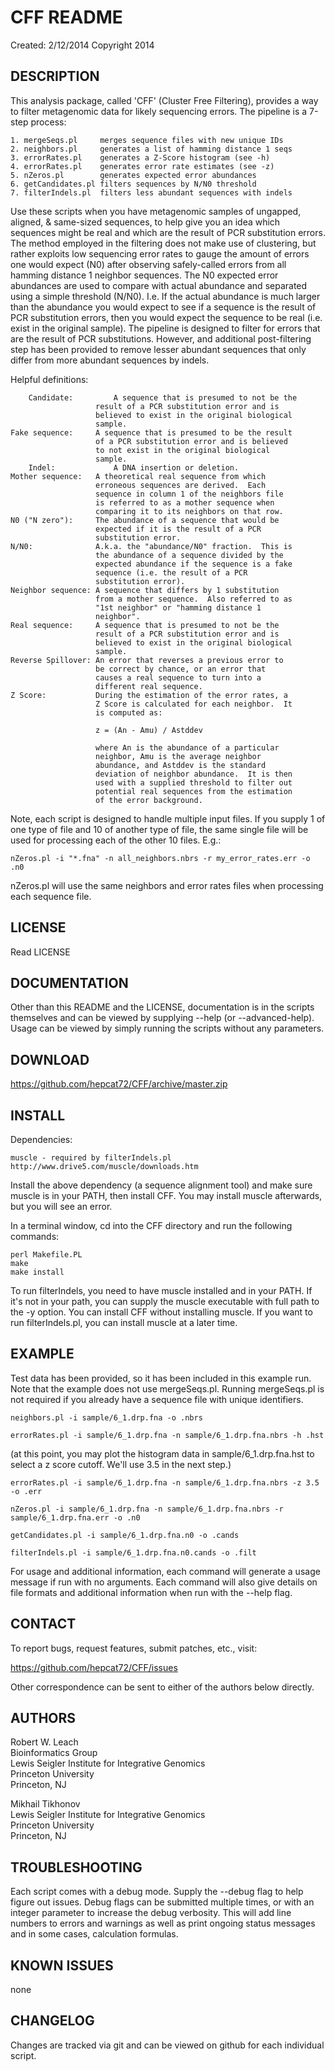 CFF README
==========
Created: 2/12/2014
Copyright 2014


DESCRIPTION
-----------

This analysis package, called 'CFF' (Cluster Free Filtering), provides a way to filter metagenomic data for likely sequencing errors.  The pipeline is a 7-step process:

	1. mergeSeqs.pl     merges sequence files with new unique IDs
	2. neighbors.pl     generates a list of hamming distance 1 seqs
	3. errorRates.pl    generates a Z-Score histogram (see -h)
	4. errorRates.pl    generates error rate estimates (see -z)
	5. nZeros.pl        generates expected error abundances
	6. getCandidates.pl filters sequences by N/N0 threshold
	7. filterIndels.pl  filters less abundant sequences with indels

Use these scripts when you have metagenomic samples of ungapped, aligned, & same-sized sequences, to help give you an idea which sequences might be real and which are the result of PCR substitution errors.  The method employed in the filtering does not make use of clustering, but rather exploits low sequencing error rates to gauge the amount of errors one would expect (N0) after observing safely-called errors from all hamming distance 1 neighbor sequences.  The N0 expected error abundances are used to compare with actual abundance and separated using a simple threshold (N/N0).  I.e. If the actual abundance is much larger than the abundance you would expect to see if a sequence is the result of PCR substitution errors, then you would expect the sequence to be real (i.e. exist in the original sample).  The pipeline is designed to filter for errors that are the result of PCR substitutions.  However, and additional post-filtering step has been provided to remove lesser abundant sequences that only differ from more abundant sequences by indels.

Helpful definitions:

        Candidate:         A sequence that is presumed to not be the
	                   result of a PCR substitution error and is
	                   believed to exist in the original biological
	                   sample.
	Fake sequence:     A sequence that is presumed to be the result
	                   of a PCR substitution error and is believed
	                   to not exist in the original biological
	                   sample.
        Indel:             A DNA insertion or deletion.
	Mother sequence:   A theoretical real sequence from which
	                   erroneous sequences are derived.  Each
	                   sequence in column 1 of the neighbors file
	                   is referred to as a mother sequence when
	                   comparing it to its neighbors on that row.
	N0 ("N zero"):     The abundance of a sequence that would be
	                   expected if it is the result of a PCR
	                   substitution error.
	N/N0:              A.k.a. the "abundance/N0" fraction.  This is
	                   the abundance of a sequence divided by the
	                   expected abundance if the sequence is a fake
	                   sequence (i.e. the result of a PCR
	                   substitution error).
	Neighbor sequence: A sequence that differs by 1 substitution
	                   from a mother sequence.  Also referred to as
	                   "1st neighbor" or "hamming distance 1
	                   neighbor".
	Real sequence:     A sequence that is presumed to not be the
	                   result of a PCR substitution error and is
	                   believed to exist in the original biological
	                   sample.
	Reverse Spillover: An error that reverses a previous error to
	                   be correct by chance, or an error that
	                   causes a real sequence to turn into a
	                   different real sequence.
	Z Score:           During the estimation of the error rates, a
	                   Z Score is calculated for each neighbor.  It
	                   is computed as:

	                   z = (An - Amu) / Astddev

	                   where An is the abundance of a particular
	                   neighbor, Amu is the average neighbor
	                   abundance, and Astddev is the standard
	                   deviation of neighbor abundance.  It is then
	                   used with a supplied threshold to filter out
	                   potential real sequences from the estimation
	                   of the error background.

Note, each script is designed to handle multiple input files.  If you supply 1 of one type of file and 10 of another type of file, the same single file will be used for processing each of the other 10 files.  E.g.:

	nZeros.pl -i "*.fna" -n all_neighbors.nbrs -r my_error_rates.err -o .n0

nZeros.pl will use the same neighbors and error rates files when processing each sequence file.

LICENSE
-------

Read LICENSE

DOCUMENTATION
-------------

Other than this README and the LICENSE, documentation is in the scripts themselves and can be viewed by supplying --help (or --advanced-help).  Usage can be viewed by simply running the scripts without any parameters.

DOWNLOAD
--------

https://github.com/hepcat72/CFF/archive/master.zip

INSTALL
-------

Dependencies:

	muscle - required by filterIndels.pl
	http://www.drive5.com/muscle/downloads.htm

Install the above dependency (a sequence alignment tool) and make sure muscle is in your PATH, then install CFF.  You may install muscle afterwards, but you will see an error.

In a terminal window, cd into the CFF directory and run the following commands:

	perl Makefile.PL
	make
	make install

To run filterIndels, you need to have muscle installed and in your PATH.  If it's not in your path, you can supply the muscle executable with full path to the -y option.  You can install CFF without installing muscle.  If you want to run filterIndels.pl, you can install muscle at a later time.

EXAMPLE
-------

Test data has been provided, so it has been included in this example run.  Note that the example does not use mergeSeqs.pl.  Running mergeSeqs.pl is not required if you already have a sequence file with unique identifiers.

	neighbors.pl -i sample/6_1.drp.fna -o .nbrs

	errorRates.pl -i sample/6_1.drp.fna -n sample/6_1.drp.fna.nbrs -h .hst

(at this point, you may plot the histogram data in sample/6_1.drp.fna.hst to select a z score cutoff.  We'll use 3.5 in the next step.)

	errorRates.pl -i sample/6_1.drp.fna -n sample/6_1.drp.fna.nbrs -z 3.5 -o .err

	nZeros.pl -i sample/6_1.drp.fna -n sample/6_1.drp.fna.nbrs -r sample/6_1.drp.fna.err -o .n0

	getCandidates.pl -i sample/6_1.drp.fna.n0 -o .cands

	filterIndels.pl -i sample/6_1.drp.fna.n0.cands -o .filt

For usage and additional information, each command will generate a usage message if run with no arguments.  Each command will also give details on file formats and additional information when run with the --help flag.

CONTACT
-------

To report bugs, request features, submit patches, etc., visit:

https://github.com/hepcat72/CFF/issues

Other correspondence can be sent to either of the authors below directly.

AUTHORS
-------

Robert W. Leach  
Bioinformatics Group  
Lewis Seigler Institute for Integrative Genomics  
Princeton University  
Princeton, NJ

Mikhail Tikhonov  
Lewis Seigler Institute for Integrative Genomics  
Princeton University  
Princeton, NJ

TROUBLESHOOTING
---------------

Each script comes with a debug mode.  Supply the --debug flag to help figure out issues.  Debug flags can be submitted multiple times, or with an integer parameter to increase the debug verbosity.  This will add line numbers to errors and warnings as well as print ongoing status messages and in some cases, calculation formulas.

KNOWN ISSUES
------------

none

CHANGELOG
---------

Changes are tracked via git and can be viewed on github for each individual script.

